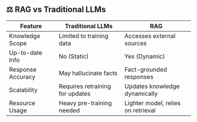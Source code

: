 ## ⚖️ RAG vs Traditional LLMs

| Feature           | Traditional LLMs | RAG |
|------------------|----------------|-----|
| Knowledge Scope  | Limited to training data | Accesses external sources |
| Up-to-date Info  | No (Static) | Yes (Dynamic) |
| Response Accuracy | May hallucinate facts | Fact-grounded responses |
| Scalability      | Requires retraining for updates | Updates knowledge dynamically |
| Resource Usage   | Heavy pre-training needed | Lighter model, relies on retrieval |
